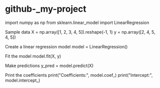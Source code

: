 # github-_my-project
import numpy as np
from sklearn.linear_model import LinearRegression

 Sample data
X = np.array([1, 2, 3, 4, 5]).reshape(-1, 1)
y = np.array([2, 4, 5, 4, 5])

Create a linear regression model
model = LinearRegression()

 Fit the model
model.fit(X, y)

 Make predictions
y_pred = model.predict(X)

 Print the coefficients
print("Coefficients:", model.coef_)
print("Intercept:", model.intercept_)
